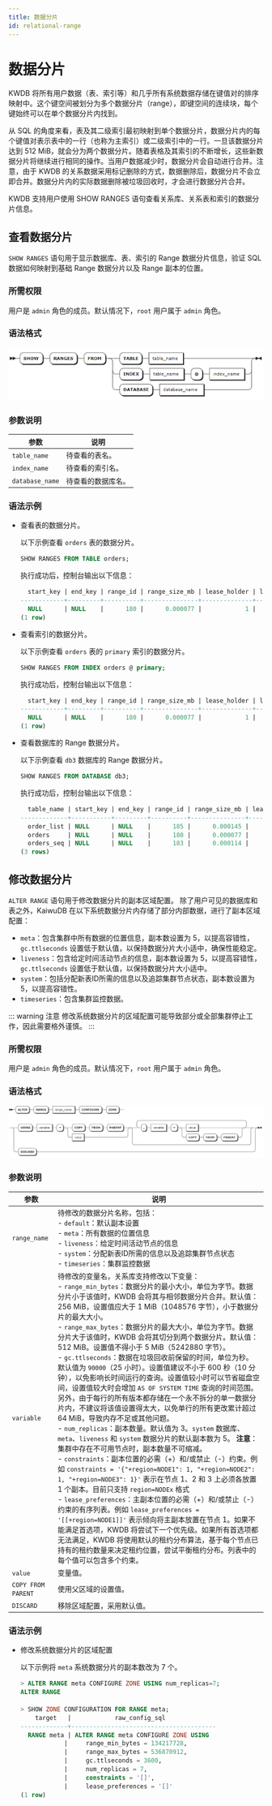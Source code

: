```yaml
---
title: 数据分片
id: relational-range
---
```


# 数据分片

KWDB 将所有用户数据（表、索引等）和几乎所有系统数据存储在键值对的排序映射中。这个键空间被划分为多个数据分片（range），即键空间的连续块，每个键始终可以在单个数据分片内找到。

从 SQL 的角度来看，表及其二级索引最初映射到单个数据分片，数据分片内的每个键值对表示表中的一行（也称为主索引）或二级索引中的一行。一旦该数据分片达到 512 MiB，就会分为两个数据分片。随着表格及其索引的不断增长，这些新数据分片将继续进行相同的操作。当用户数据减少时，数据分片会自动进行合并。注意，由于 KWDB 的关系数据采用标记删除的方式，数据删除后，数据分片不会立即合并。数据分片内的实际数据删除被垃圾回收时，才会进行数据分片合并。

KWDB 支持用户使用 SHOW RANGES 语句查看关系库、关系表和索引的数据分片信息。

## 查看数据分片

`SHOW RANGES` 语句用于显示数据库、表、索引的 Range 数据分片信息，验证 SQL 数据如何映射到基础 Range 数据分片以及 Range 副本的位置。

### 所需权限

用户是 `admin` 角色的成员。默认情况下，`root` 用户属于 `admin` 角色。

### 语法格式

![](../../../static/sql-reference/T3oHb3y7MoiSttxGFL1cjutqnve.png)

### 参数说明

| 参数 | 说明 |
| --- | --- |
| `table_name` | 待查看的表名。 |
| `index_name` | 待查看的索引名。 |
| `database_name` | 待查看的数据库名。 |

### 语法示例

- 查看表的数据分片。

    以下示例查看 `orders` 表的数据分片。

    ```sql
    SHOW RANGES FROM TABLE orders;
    ```

    执行成功后，控制台输出以下信息：

    ```sql
      start_key | end_key | range_id | range_size_mb | lease_holder | lease_holder_locality | replicas | replica_localities
    ------------+---------+----------+---------------+--------------+-----------------------+----------+---------------------
      NULL      | NULL    |      180 |      0.000077 |            1 |                       | {1}      | {""}
    (1 row)
    ```

- 查看索引的数据分片。

    以下示例查看 `orders` 表的 `primary` 索引的数据分片。

    ```sql
    SHOW RANGES FROM INDEX orders @ primary;
    ```

    执行成功后，控制台输出以下信息：

    ```sql
      start_key | end_key | range_id | range_size_mb | lease_holder | lease_holder_locality | replicas | replica_localities
    ------------+---------+----------+---------------+--------------+-----------------------+----------+---------------------
      NULL      | NULL    |      180 |      0.000077 |            1 |                       | {1}      | {""}
    (1 row)
    ```

- 查看数据库的 Range 数据分片。

    以下示例查看 `db3` 数据库的 Range 数据分片。

    ```sql
    SHOW RANGES FROM DATABASE db3;
    ```

    执行成功后，控制台输出以下信息：

    ```sql
      table_name | start_key | end_key | range_id | range_size_mb | lease_holder | lease_holder_locality | replicas | replica_localities
    -------------+-----------+---------+----------+---------------+--------------+-----------------------+----------+---------------------
      order_list | NULL      | NULL    |      185 |      0.000145 |            1 |                       | {1}      | {""}
      orders     | NULL      | NULL    |      180 |      0.000077 |            1 |                       | {1}      | {""}
      orders_seq | NULL      | NULL    |      183 |      0.000114 |            1 |                       | {1}      | {""}
    (3 rows)
    ```

## 修改数据分片

`ALTER RANGE` 语句用于修改数据分片的副本区域配置。 除了用户可见的数据库和表之外，KaiwuDB 在以下系统数据分片内存储了部分内部数据，进行了副本区域配置：

- `meta`：包含集群中所有数据的位置信息，副本数设置为 5，以提高容错性，`gc.ttlseconds` 设置低于默认值，以保持数据分片大小适中，确保性能稳定。
- `liveness`：包含给定时间活动节点的信息，副本数设置为 5，以提高容错性，`gc.ttlseconds` 设置低于默认值，以保持数据分片大小适中。
- `system`：包括分配新表ID所需的信息以及追踪集群节点状态，副本数设置为5，以提高容错性。
- `timeseries`：包含集群监控数据。

::: warning 注意
修改系统数据分片的区域配置可能导致部分或全部集群停止工作，因此需要格外谨慎。
:::

### 所需权限

用户是 `admin` 角色的成员。默认情况下，`root` 用户属于 `admin` 角色。

### 语法格式

![img](../../../static/sql-reference/alter-range-rdb.png)

### 参数说明

| 参数 | 说明 |
| --- | --- |
| `range_name` | 待修改的数据分片名称，包括：<br>-  `default`：默认副本设置<br>- `meta`：所有数据的位置信息<br>- `liveness`：给定时间活动节点的信息 <br>- `system`：分配新表ID所需的信息以及追踪集群节点状态<br>- `timeseries`：集群监控数据|
| `variable` | 待修改的变量名，关系库支持修改以下变量：<br> - `range_min_bytes`：数据分片的最小大小，单位为字节。数据分片小于该值时，KWDB 会将其与相邻数据分片合并。默认值：256 MiB，设置值应大于 1 MiB（1048576 字节），小于数据分片的最大大小。<br> - `range_max_bytes`：数据分片的最大大小，单位为字节。数据分片大于该值时，KWDB 会将其切分到两个数据分片。默认值： 512 MiB。设置值不得小于 5 MiB（5242880 字节）。<br> - `gc.ttlseconds`：数据在垃圾回收前保留的时间，单位为秒。默认值为 `90000`（25 小时）。设置值建议不小于 600 秒（10 分钟），以免影响长时间运行的查询。设置值较小时可以节省磁盘空间，设置值较大时会增加 `AS OF SYSTEM TIME` 查询的时间范围。另外，由于每行的所有版本都存储在一个永不拆分的单一数据分片内，不建议将该值设置得太大，以免单行的所有更改累计超过 64 MiB，导致内存不足或其他问题。<br>- `num_replicas`：副本数量。默认值为 3。`system` 数据库、`meta`、`liveness` 和 `system` 数据分片的默认副本数为 5。 **注意**：集群中存在不可用节点时，副本数量不可缩减。<br>- `constraints`：副本位置的必需（+）和/或禁止（-）约束。例如 `constraints = '{"+region=NODE1": 1, "+region=NODE2": 1, "+region=NODE3": 1}'` 表示在节点 1、2 和 3 上必须各放置 1 个副本。目前只支持 `region=NODEx` 格式<br>- `lease_preferences`：主副本位置的必需（+）和/或禁止（-）约束的有序列表。例如 `lease_preferences = '[[+region=NODE1]]'` 表示倾向将主副本放置在节点 1。如果不能满足首选项，KWDB 将尝试下一个优先级。如果所有首选项都无法满足，KWDB 将使用默认的租约分布算法，基于每个节点已持有的租约数量来决定租约位置，尝试平衡租约分布。列表中的每个值可以包含多个约束。|
| `value` | 变量值。 |
|`COPY FROM PARENT`| 使用父区域的设置值。|
|`DISCARD` | 移除区域配置，采用默认值。|

### 语法示例

- 修改系统数据分片的区域配置
  
  以下示例将 `meta` 系统数据分片的副本数改为 7 个。

  ```SQL
  > ALTER RANGE meta CONFIGURE ZONE USING num_replicas=7;
  ALTER RANGE 

  > SHOW ZONE CONFIGURATION FOR RANGE meta;
      target   |            raw_config_sql
  -------------+----------------------------------------
    RANGE meta | ALTER RANGE meta CONFIGURE ZONE USING
              |     range_min_bytes = 134217728,
              |     range_max_bytes = 536870912,
              |     gc.ttlseconds = 3600,
              |     num_replicas = 7,
              |     constraints = '[]',
              |     lease_preferences = '[]'
  (1 row)
  ```
